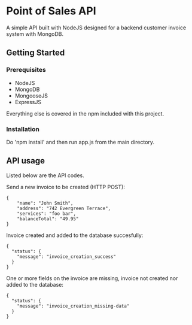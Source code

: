 # Point of Sales API 

A simple API built with NodeJS designed for a backend customer invoice system with MongoDB. 

## Getting Started

### Prerequisites

* NodeJS 
* MongoDB
* MongooseJS 
* ExpressJS 

Everything else is covered in the npm included with this project. 

### Installation 

Do 'npm install' and then run app.js from the main directory. 

## API usage 

Listed below are the API codes. 

Send a new invoice to be created (HTTP POST):
```
{
	"name": "John Smith", 
	"address": "742 Evergreen Terrace", 
	"services": "foo bar",
	"balanceTotal": "49.95"
}

```




Invoice created and added to the database succesfully:
```
{
  "status": {
    "message": "invoice_creation_success"
  }
}
```

One or more fields on the invoice are missing, invoice not created nor
added to the database: 
```
{
  "status": {
    "message": "invoice_creation_missing-data"
  }
}
```